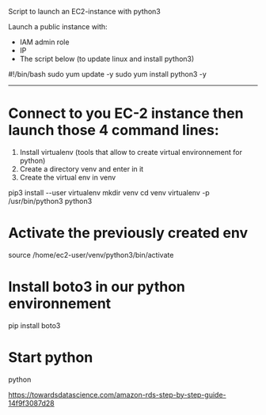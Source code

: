 Script to launch an EC2-instance with python3

Launch a public instance with:
  - IAM admin role
  - IP
  - The script below (to update linux and install python3)


#!/bin/bash
sudo yum update -y
sudo yum install python3 -y

---------------------------------------
# Connect to you EC-2 instance then launch those 4 command lines:

  1) Install virtualenv (tools that allow to create virtual environnement for python)
  2) Create a directory venv and enter in it
  3) Create the virtual env in venv

pip3 install --user virtualenv
mkdir venv
cd venv
virtualenv -p /usr/bin/python3 python3

# Activate the previously created env
source /home/ec2-user/venv/python3/bin/activate

# Install boto3 in our python environnement
pip install boto3

# Start python
python

https://towardsdatascience.com/amazon-rds-step-by-step-guide-14f9f3087d28
